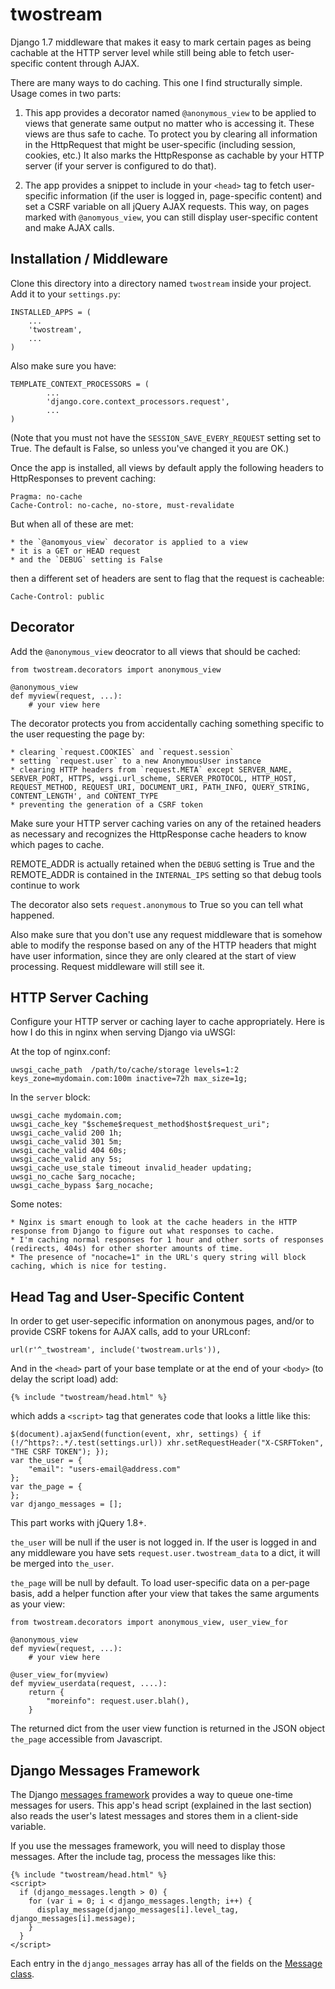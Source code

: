 twostream
=========

Django 1.7 middleware that makes it easy to mark certain pages as being cachable at the HTTP server level while still being able to fetch user-specific content through AJAX.

There are many ways to do caching. This one I find structurally simple. Usage comes in two parts:

1) This app provides a decorator named `@anonymous_view` to be applied to views that generate same output no matter who is accessing it. These views are thus safe to cache. To protect you by clearing all information in the HttpRequest that might be user-specific (including session, cookies, etc.) It also marks the HttpResponse as cachable by your HTTP server (if your server is configured to do that).

2) The app provides a snippet to include in your `<head>` tag to fetch user-specific information (if the user is logged in, page-specific content) and set a CSRF variable on all jQuery AJAX requests. This way, on pages marked with `@anomyous_view`, you can still display user-specific content and make AJAX calls.

Installation / Middleware
-------------------------

Clone this directory into a directory named `twostream` inside your project. Add it to your `settings.py`:

	INSTALLED_APPS = (
		...
		'twostream',
		...
	)

Also make sure you have:

	TEMPLATE_CONTEXT_PROCESSORS = (
			...
			'django.core.context_processors.request',
			...
	)

(Note that you must not have the `SESSION_SAVE_EVERY_REQUEST` setting set to True. The default is False, so unless you've changed it you are OK.)

Once the app is installed, all views by default apply the following headers to HttpResponses to prevent caching:

	Pragma: no-cache
	Cache-Control: no-cache, no-store, must-revalidate

But when all of these are met:

	* the `@anomyous_view` decorator is applied to a view
	* it is a GET or HEAD request
	* and the `DEBUG` setting is False

then a different set of headers are sent to flag that the request is cacheable:

	Cache-Control: public

Decorator
---------

Add the `@anonymous_view` deocrator to all views that should be cached:

	from twostream.decorators import anonymous_view

	@anonymous_view
	def myview(request, ...):
		# your view here

The decorator protects you from accidentally caching something specific to the user requesting the page by:

	* clearing `request.COOKIES` and `request.session`
	* setting `request.user` to a new AnonymousUser instance
	* clearing HTTP headers from `request.META` except SERVER_NAME, SERVER_PORT, HTTPS, wsgi.url_scheme, SERVER_PROTOCOL, HTTP_HOST, REQUEST_METHOD, REQUEST_URI, DOCUMENT_URI, PATH_INFO, QUERY_STRING, CONTENT_LENGTH', and CONTENT_TYPE
	* preventing the generation of a CSRF token

Make sure your HTTP server caching varies on any of the retained headers as necessary and recognizes the HttpResponse cache headers to know which pages to cache.

REMOTE_ADDR is actually retained when the `DEBUG` setting is True and the REMOTE_ADDR is contained in the `INTERNAL_IPS` setting so that debug tools continue to work

The decorator also sets `request.anonymous` to True so you can tell what happened.

Also make sure that you don't use any request middleware that is somehow able to modify the response based on any of the HTTP headers that might have user information, since they are only cleared at the start of view processing. Request middleware will still see it.

HTTP Server Caching
-------------------

Configure your HTTP server or caching layer to cache appropriately. Here is how I do this in nginx when serving Django via uWSGI:

At the top of nginx.conf:

	uwsgi_cache_path  /path/to/cache/storage levels=1:2 keys_zone=mydomain.com:100m inactive=72h max_size=1g;

In the `server` block:

	uwsgi_cache mydomain.com;
	uwsgi_cache_key "$scheme$request_method$host$request_uri";
	uwsgi_cache_valid 200 1h;
	uwsgi_cache_valid 301 5m;
	uwsgi_cache_valid 404 60s;
	uwsgi_cache_valid any 5s;
	uwsgi_cache_use_stale timeout invalid_header updating;
	uwsgi_no_cache $arg_nocache;
	uwsgi_cache_bypass $arg_nocache;

Some notes:

	* Nginx is smart enough to look at the cache headers in the HTTP response from Django to figure out what responses to cache.
	* I'm caching normal responses for 1 hour and other sorts of responses (redirects, 404s) for other shorter amounts of time.
	* The presence of "nocache=1" in the URL's query string will block caching, which is nice for testing.

Head Tag and User-Specific Content
----------------------------------

In order to get user-sepecific information on anonymous pages, and/or to provide CSRF tokens for AJAX calls, add to your URLconf:

	url(r'^_twostream', include('twostream.urls')),

And in the `<head>` part of your base template or at the end of your `<body>` (to delay the script load) add:

	{% include "twostream/head.html" %}

which adds a `<script>` tag that generates code that looks a little like this:

	$(document).ajaxSend(function(event, xhr, settings) { if (!/^https?:.*/.test(settings.url)) xhr.setRequestHeader("X-CSRFToken", "THE CSRF TOKEN"); });
	var the_user = {
		"email": "users-email@address.com"
	};
	var the_page = {
	};
	var django_messages = [];

This part works with jQuery 1.8+.

`the_user` will be null if the user is not logged in. If the user is logged in and any middleware you have sets `request.user.twostream_data` to a dict, it will be merged into `the_user`.

`the_page` will be null by default. To load user-specific data on a per-page basis, add a helper function after your view that takes the same arguments as your view:

	from twostream.decorators import anonymous_view, user_view_for

	@anonymous_view
	def myview(request, ...):
		# your view here

	@user_view_for(myview)
	def myview_userdata(request, ....):
	    return {
	    	"moreinfo": request.user.blah(),
	    }

The returned dict from the user view function is returned in the JSON object `the_page` accessible from Javascript.

Django Messages Framework
-------------------------

The Django [messages framework](https://docs.djangoproject.com/en/dev/ref/contrib/messages/) provides a way to queue one-time messages for users. This app's head script (explained in the last section) also reads the user's latest messages and stores them in a client-side variable.

If you use the messages framework, you will need to display those messages. After the include tag, process the messages like this:

    {% include "twostream/head.html" %}
    <script>
      if (django_messages.length > 0) {
        for (var i = 0; i < django_messages.length; i++) {
          display_message(django_messages[i].level_tag, django_messages[i].message);
        }
      }
    </script>

Each entry in the `django_messages` array has all of the fields on the [Message class](https://docs.djangoproject.com/en/dev/ref/contrib/messages/#the-message-class).

